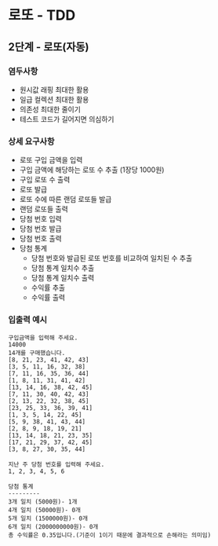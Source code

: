 # 로또 - TDD

## 2단계 - 로또(자동)

### 염두사항

- 원시값 래핑 최대한 활용
- 일급 컬렉션 최대한 활용
- 의존성 최대한 줄이기
- 테스트 코드가 길어지면 의심하기

### 상세 요구사항

- 로또 구입 금액을 입력
- 구입 금액에 해당하는 로또 수 추출 (1장당 1000원)
- 구입 로또 수 출력
- 로또 발급
- 로또 수에 따른 랜덤 로또들 발급
- 랜덤 로또들 출력
- 당첨 번호 입력
- 당첨 번호 발급
- 당첨 번호 출력
- 당첨 통계
    - 당첨 번호와 발급된 로또 번호를 비교하여 일치된 수 추출
    - 당첨 통계 일치수 추출
    - 당첨 통계 일치수 출력
    - 수익률 추출
    - 수익률 출력

### 입출력 예시

```text
구입금액을 입력해 주세요.
14000
14개를 구매했습니다.
[8, 21, 23, 41, 42, 43]
[3, 5, 11, 16, 32, 38]
[7, 11, 16, 35, 36, 44]
[1, 8, 11, 31, 41, 42]
[13, 14, 16, 38, 42, 45]
[7, 11, 30, 40, 42, 43]
[2, 13, 22, 32, 38, 45]
[23, 25, 33, 36, 39, 41]
[1, 3, 5, 14, 22, 45]
[5, 9, 38, 41, 43, 44]
[2, 8, 9, 18, 19, 21]
[13, 14, 18, 21, 23, 35]
[17, 21, 29, 37, 42, 45]
[3, 8, 27, 30, 35, 44]

지난 주 당첨 번호를 입력해 주세요.
1, 2, 3, 4, 5, 6

당첨 통계
---------
3개 일치 (5000원)- 1개
4개 일치 (50000원)- 0개
5개 일치 (1500000원)- 0개
6개 일치 (2000000000원)- 0개
총 수익률은 0.35입니다.(기준이 1이기 때문에 결과적으로 손해라는 의미임)
```
